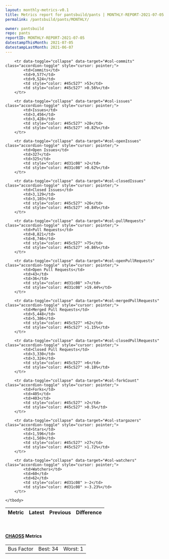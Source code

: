 ```yaml
---
layout: monthly-metrics-v0.1
title: Metrics report for pantsbuild/pants | MONTHLY-REPORT-2021-07-05 | 2021-07-05
permalink: /pantsbuild/pants/MONTHLY/

owner: pantsbuild
repo: pants
reportID: MONTHLY-REPORT-2021-07-05
datestampThisMonth: 2021-07-05
datestampLastMonth: 2021-06-07
---
```



<table class="table table-condensed" style="border-collapse:collapse;">
    <thead>
    <tr>
        <th>Metric</th>
        <th>Latest</th>
        <th>Previous</th>
        <th colspan="2" style="text-align: center;">Difference</th>
    </tr>
    </thead>
    <tbody>

        <tr data-toggle="collapse" data-target="#col-commits" class="accordion-toggle" style="cursor: pointer;">
            <td>Commits</td>
            <td>9,577</td>
            <td>9,524</td>
            <td style="color: #45c527" >53</td>
            <td style="color: #45c527" >0.56%</td>
        </tr>
        
        <tr data-toggle="collapse" data-target="#col-issues" class="accordion-toggle" style="cursor: pointer;">
            <td>Issues</td>
            <td>3,456</td>
            <td>3,428</td>
            <td style="color: #45c527" >28</td>
            <td style="color: #45c527" >0.82%</td>
        </tr>
        
        <tr data-toggle="collapse" data-target="#col-openIssues" class="accordion-toggle" style="cursor: pointer;">
            <td>Open Issues</td>
            <td>327</td>
            <td>325</td>
            <td style="color: #d31c08" >2</td>
            <td style="color: #d31c08" >0.62%</td>
        </tr>
        
        <tr data-toggle="collapse" data-target="#col-closedIssues" class="accordion-toggle" style="cursor: pointer;">
            <td>Closed Issues</td>
            <td>3,129</td>
            <td>3,103</td>
            <td style="color: #45c527" >26</td>
            <td style="color: #45c527" >0.84%</td>
        </tr>
        
        <tr data-toggle="collapse" data-target="#col-pullRequests" class="accordion-toggle" style="cursor: pointer;">
            <td>Pull Requests</td>
            <td>8,821</td>
            <td>8,746</td>
            <td style="color: #45c527" >75</td>
            <td style="color: #45c527" >0.86%</td>
        </tr>
        
        <tr data-toggle="collapse" data-target="#col-openPullRequests" class="accordion-toggle" style="cursor: pointer;">
            <td>Open Pull Requests</td>
            <td>43</td>
            <td>36</td>
            <td style="color: #d31c08" >7</td>
            <td style="color: #d31c08" >19.44%</td>
        </tr>
        
        <tr data-toggle="collapse" data-target="#col-mergedPullRequests" class="accordion-toggle" style="cursor: pointer;">
            <td>Merged Pull Requests</td>
            <td>5,448</td>
            <td>5,386</td>
            <td style="color: #45c527" >62</td>
            <td style="color: #45c527" >1.15%</td>
        </tr>
        
        <tr data-toggle="collapse" data-target="#col-closedPullRequests" class="accordion-toggle" style="cursor: pointer;">
            <td>Closed Pull Requests</td>
            <td>3,330</td>
            <td>3,324</td>
            <td style="color: #45c527" >6</td>
            <td style="color: #45c527" >0.18%</td>
        </tr>
        
        <tr data-toggle="collapse" data-target="#col-forkCount" class="accordion-toggle" style="cursor: pointer;">
            <td>Forks</td>
            <td>405</td>
            <td>403</td>
            <td style="color: #45c527" >2</td>
            <td style="color: #45c527" >0.5%</td>
        </tr>
        
        <tr data-toggle="collapse" data-target="#col-stargazers" class="accordion-toggle" style="cursor: pointer;">
            <td>Stars</td>
            <td>1,596</td>
            <td>1,569</td>
            <td style="color: #45c527" >27</td>
            <td style="color: #45c527" >1.72%</td>
        </tr>
        
        <tr data-toggle="collapse" data-target="#col-watchers" class="accordion-toggle" style="cursor: pointer;">
            <td>Watchers</td>
            <td>60</td>
            <td>62</td>
            <td style="color: #d31c08" >-2</td>
            <td style="color: #d31c08" >-3.23%</td>
        </tr>
        
    </tbody>
</table>
<br>
<h4><a target="_blank" href="https://chaoss.community/">CHAOSS</a> Metrics</h4>

<table class="table table-condensed" style="border-collapse:collapse;">
    <tbody>
        <td>Bus Factor</td>
        <td>Best: 34</td>
        <td>Worst: 1</td>
    </tbody>
</table>
